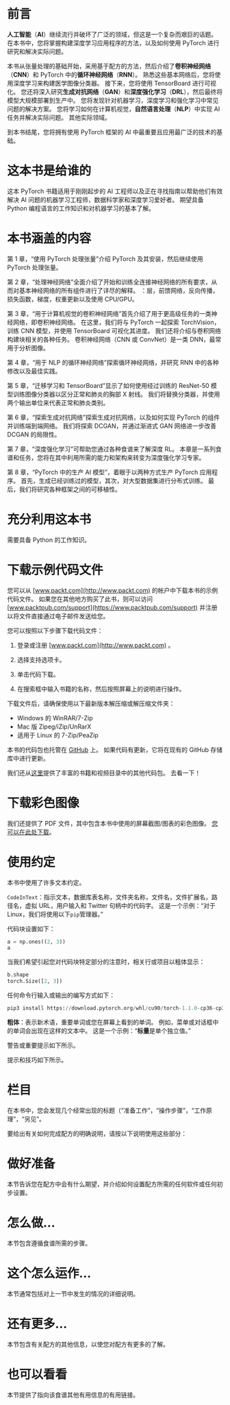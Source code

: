 # 前言

**人工智能**（**AI**）继续流行并破坏了广泛的领域，但这是一个复杂而艰巨的话题。 在本书中，您将掌握构建深度学习应用程序的方法，以及如何使用 PyTorch 进行研究和解决实际问题。

本书从张量处理的基础开始，采用基于配方的方法，然后介绍了**卷积神经网络**（**CNN**）和 PyTorch 中的**循环神经网络**（**RNN**）。 熟悉这些基本网络后，您将使用深度学习来构建医学图像分类器。 接下来，您将使用 TensorBoard 进行可视化。 您还将深入研究**生成对抗网络**（**GAN**）和**深度强化学习**（**DRL**），然后最终将模型大规模部署到生产中。 您将发现针对机器学习，深度学习和强化学习中常见问题的解决方案。 您将学习如何在计算机视觉，**自然语言处理**（**NLP**）中实现 AI 任务并解决实际问题。 其他实际领域。

到本书结尾，您将拥有使用 PyTorch 框架的 AI 中最重要且应用最广泛的技术的基础。

# 这本书是给谁的

这本 PyTorch 书籍适用于刚刚起步的 AI 工程师以及正在寻找指南以帮助他们有效解决 AI 问题的机器学习工程师，数据科学家和深度学习爱好者。 期望具备 Python 编程语言的工作知识和对机器学习的基本了解。

# 本书涵盖的内容

第 1 章，“使用 PyTorch 处理张量”介绍 PyTorch 及其安装，然后继续使用 PyTorch 处理张量。

第 2 章，“处理神经网络”全面介绍了开始和训练全连接神经网络的所有要求，从而对基本神经网络的所有组件进行了详尽的解释。 ：层，前馈网络，反向传播，损失函数，梯度，权重更新以及使用 CPU/GPU。

第 3 章，“用于计算机视觉的卷积神经网络”首先介绍了用于更高级任务的一类神经网络，即卷积神经网络。 在这里，我们将与 PyTorch 一起探索 TorchVision，训练 CNN 模型，并使用 TensorBoard 可视化其进度。 我们还将介绍与卷积网络构建块相关的各种任务。 卷积神经网络（CNN 或 ConvNet）是一类 DNN，最常用于分析图像。

第 4 章，“用于 NLP 的循环神经网络”探索循环神经网络，并研究 RNN 中的各种修改以及最佳实践。

第 5 章，“迁移学习和 TensorBoard”显示了如何使用经过训练的 ResNet-50 模型训练图像分类器以区分正常和肺炎的胸部 X 射线。 我们将替换分类器，并使用两个输出单位来代表正常和肺炎类别。

第 6 章，“探索生成对抗网络”探索生成对抗网络，以及如何实现 PyTorch 的组件并训练端到端网络。 我们将探索 DCGAN，并通过渐进式 GAN 网络进一步改善 DCGAN 的局限性。

第 7 章，“深度强化学习”可帮助您通过各种食谱来了解深度 RL。 本章是一系列食谱和任务，您将在其中利用所需的能力和架构来转变为深度强化学习专家。

第 8 章，“PyTorch 中的生产 AI 模型”，着眼于以两种方式生产 PyTorch 应用程序。 首先，生成已经训练过的模型，其次，对大型数据集进行分布式训练。 最后，我们将研究各种框架之间的可移植性。

# 充分利用这本书

需要具备 Python 的工作知识。

# 下载示例代码文件

您可以从 [www.packt.com](http://www.packt.com) 的帐户中下载本书的示例代码文件。 如果您在其他地方购买了此书，则可以访问 [www.packtpub.com/support](https://www.packtpub.com/support) 并注册以将文件直接通过电子邮件发送给您。

您可以按照以下步骤下载代码文件：

1.  登录或注册 [www.packt.com](http://www.packt.com) 。

2.  选择支持选项卡。
3.  单击代码下载。
4.  在搜索框中输入书籍的名称，然后按照屏幕上的说明进行操作。

下载文件后，请确保使用以下最新版本解压缩或解压缩文件夹：

*   Windows 的 WinRAR/7-Zip
*   Mac 版 Zipeg/iZip/UnRarX
*   适用于 Linux 的 7-Zip/PeaZip

本书的代码包也托管在 [GitHub](https://github.com/PacktPublishing/PyTorch-Artificial-Intelligence-Fundamentals) 上。 如果代码有更新，它将在现有的 GitHub 存储库中进行更新。

我们还从[这里](https://github.com/PacktPublishing/)提供了丰富的书籍和视频目录中的其他代码包。 去看一下！

# 下载彩色图像

我们还提供了 PDF 文件，其中包含本书中使用的屏幕截图/图表的彩色图像。 [您可以在此处下载](http://www.packtpub.com/sites/default/files/downloads/9781838557041_ColorImages.pdf)。

# 使用约定

本书中使用了许多文本约定。

`CodeInText`：指示文本，数据库表名称，文件夹名称，文件名，文件扩展名，路径名，虚拟 URL，用户输入和 Twitter 句柄中的代码字。 这是一个示例：“对于 Linux，我们将使用以下`pip`管理器。”

代码块设置如下：

```py
a = np.ones((2, 3))
a
```

当我们希望引起您对代码块特定部分的注意时，相关行或项目以粗体显示：

```py
b.shape
torch.Size([2, 3])
```

任何命令行输入或输出的编写方式如下：

```py
pip3 install https://download.pytorch.org/whl/cu90/torch-1.1.0-cp36-cp36m-win_amd64.whl
```

**粗体**：表示新术语，重要单词或您在屏幕上看到的单词。 例如，菜单或对话框中的单词会出现在这样的文本中。 这是一个示例：“**标量**是单个独立值。”

警告或重要提示如下所示。

提示和技巧如下所示。

# 栏目

在本书中，您会发现几个经常出现的标题（“准备工作”，“操作步骤”，“工作原理”，“另见”。

要给出有关如何完成配方的明确说明，请按以下说明使用这些部分：

# 做好准备

本节告诉您在配方中会有什么期望，并介绍如何设置配方所需的任何软件或任何初步设置。

# 怎么做…

本节包含遵循食谱所需的步骤。

# 这个怎么运作…

本节通常包括对上一节中发生的情况的详细说明。

# 还有更多…

本节包含有关配方的其他信息，以使您对配方有更多的了解。

# 也可以看看

本节提供了指向该食谱其他有用信息的有用链接。

